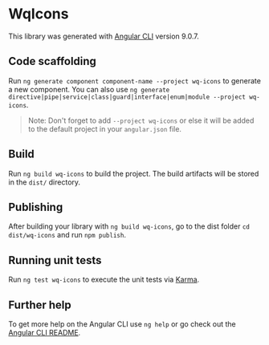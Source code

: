 # WqIcons

This library was generated with [Angular CLI](https://github.com/angular/angular-cli) version 9.0.7.

## Code scaffolding

Run `ng generate component component-name --project wq-icons` to generate a new component. You can also use `ng generate directive|pipe|service|class|guard|interface|enum|module --project wq-icons`.
> Note: Don't forget to add `--project wq-icons` or else it will be added to the default project in your `angular.json` file. 

## Build

Run `ng build wq-icons` to build the project. The build artifacts will be stored in the `dist/` directory.

## Publishing

After building your library with `ng build wq-icons`, go to the dist folder `cd dist/wq-icons` and run `npm publish`.

## Running unit tests

Run `ng test wq-icons` to execute the unit tests via [Karma](https://karma-runner.github.io).

## Further help

To get more help on the Angular CLI use `ng help` or go check out the [Angular CLI README](https://github.com/angular/angular-cli/blob/master/README.md).
